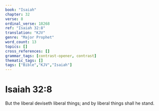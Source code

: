 ```yaml
---
book: "Isaiah"
chapter: 32
verse: 8
ordinal_verse: 18268
ref: "Isaiah 32:8"
translation: "KJV"
genre: "Major Prophet"
word_count: 13
topics: []
cross_references: []
grammar_tags: [contrast-opener, contrast]
thematic_tags: []
tags: ["Bible","KJV","Isaiah"]
---
```


# Isaiah 32:8

But the liberal deviseth liberal things; and by liberal things shall he stand.
